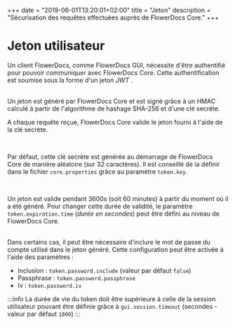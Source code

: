 +++
date = "2019-06-01T13:20:01+02:00"
title = "Jeton"
description = "Sécurisation des requêtes effectuées auprès de FlowerDocs Core."
+++

# Jeton utilisateur

Un client FlowerDocs, comme FlowerDocs GUI, nécessite d'être authentifié pour pouvoir communiquer avec FlowerDocs Core.
Cette authentification est soumise sous la forme d'un jeton _JWT_ . 

<br/>
Un jeton est généré par FlowerDocs Core et est signé grâce à un HMAC calculé à partir de l'algorithme de hashage SHA-256 et d'une clé secrète.

A chaque requête reçue, FlowerDocs Core valide le jeton fourni à l'aide de la clé secrète.


<br/>

Par défaut, cette clé secrète est générée au démarrage de FlowerDocs Core de manière aléatoire (sur 32 caractères). Il est conseillé de la définir dans le fichier `core.properties` grâce au paramètre `token.key`.

<br/>

Un jeton est valide pendant 3600s (soit 60 minutes) à partir du moment où il a été généré. Pour changer cette durée de validité, le paramètre 
`token.expiration.time` (*durée en secondes*) peut être défini au niveau de FlowerDocs Core.



<br/>
Dans certains cas, il peut être nécessaire d'inclure le mot de passe du compte utilisé dans le jeton généré. Cette configuration peut être activée à l'aide des paramètres : 

* Inclusion  : `token.password.include` (valeur par défaut `false`)
* Passphrase : `token.password.passphrase`
* Iv         : `token.password.iv` 



:::info
La durée de vie du token doit être supérieure à celle de la session utilisateur pouvant être définie grâce à ``gui.session.timeout`` (secondes - valeur par défaut ``1800``)
:::